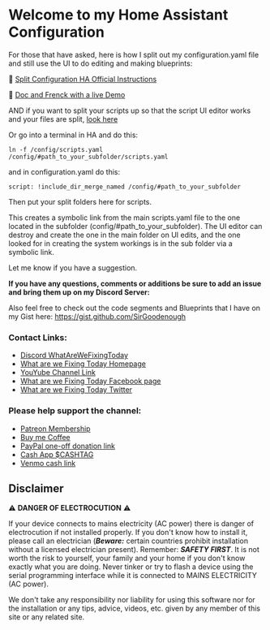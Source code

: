 # Welcome to my Home Assistant Configuration

For those that have asked, here is how I split out my configuration.yaml file and still use the UI to do editing and making blueprints:

🔀 [Split Configuration HA Official Instructions](https://home-assistant.io/docs/configuration/splitting_configuration/)

🔀 [Doc and Frenck with a live Demo](https://youtu.be/FfjSA2o_0KA)

AND if you want to split your scripts up so that the script UI editor works and your files are split, [look here](https://community.home-assistant.io/t/script-editor-and-split-up-files/40459/20) 

Or go into a terminal in HA and do this:

```ln -f /config/scripts.yaml /config/#path_to_your_subfolder/scripts.yaml ```

and in configuration.yaml do this:

```script: !include_dir_merge_named /config/#path_to_your_subfolder```

Then put your split folders here for scripts.

This creates a symbolic link from the main scripts.yaml file to the one located in the subfolder (config/#path_to_your_subfolder).  The UI editor can destroy and create the one in the main folder on UI edits, and the one looked for in creating the system workings is in the sub folder via a symbolic link.

Let me know if you have a suggestion.

**If you have any questions, comments or additions be sure to add an issue and bring them up on my Discord Server:** 

Also feel free to check out the code segments and Blueprints that I have on my Gist here:  https://gist.github.com/SirGoodenough

### Contact Links:
* [Discord WhatAreWeFixingToday](https://discord.gg/Uhmhu3B)
* [What are we Fixing Today Homepage](https://www.WhatAreWeFixing.Today/)
* [YouYube Channel Link](https://bit.ly/WhatAreWeFixingTodaysYT)
* [What are we Fixing Today Facebook page](https://bit.ly/WhatAreWeFixingTodayFB)
* [What are we Fixing Today Twitter](https://bit.ly/WhatAreWeFixingTodayTW)

### Please help support the channel:
* [Patreon Membership](https://www.patreon.com/WhatAreWeFixingToday)
* [Buy me Coffee](https://www.buymeacoffee.com/SirGoodenough)
* [PayPal one-off donation link](https://www.paypal.me/SirGoodenough)
* [Cash App \$CASHTAG](https://cash.me/$SirGoodenough)
* [Venmo cash link](https://venmo.com/SirGoodenough)


## Disclaimer

:warning: **DANGER OF ELECTROCUTION** :warning:

If your device connects to mains electricity (AC power) there is danger of electrocution if not installed properly. If you don't know how to install it, please call an electrician (***Beware:*** certain countries prohibit installation without a licensed electrician present). Remember: _**SAFETY FIRST**_. It is not worth the risk to yourself, your family and your home if you don't know exactly what you are doing. Never tinker or try to flash a device using the serial programming interface while it is connected to MAINS ELECTRICITY (AC power).

We don't take any responsibility nor liability for using this software nor for the installation or any tips, advice, videos, etc. given by any member of this site or any related site.
